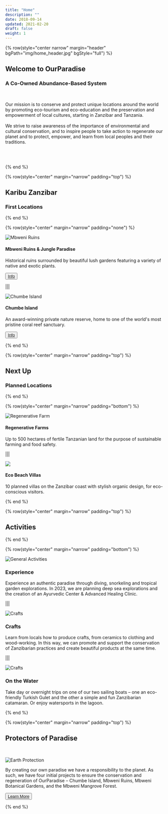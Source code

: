 ```yaml
---
title: "Home"
description: ""
date: 2018-09-14
updated: 2021-02-20
draft: false
weight: 1
---
```


<!-- section 1 -->

{% row(style="center narrow" margin="header" bgPath="img/home_header.jpg" bgStyle="full") %}

 ## Welcome to OurParadise
 
 ### A Co-Owned Abundance-Based System

 <br>

 Our mission is to conserve and protect unique locations around the world by promoting eco-tourism and eco-education and the preservation and empowerment of local cultures, starting in Zanzibar and Tanzania.<br><br>We strive to raise awareness of the importance of environmental and cultural conservation, and to inspire people to take action to regenerate our planet and to protect, empower, and learn from local peoples and their traditions.

 <!-- What if we together create a new "paradise” system not based on scarcity and fear of missing out, but based on trust and abundance? An interconnected network of homes where we can always go to find healing, like-minded people, and safety. -->

 <br>
 <br>

{% end %}

<!-- section 2  -->

{% row(style="center" margin="narrow" padding="top") %}

## Karibu Zanzibar

### First Locations

{% end %}

{% row(style="center" margin="narrow" padding="none") %}

![Mbweni Ruins](img/mbweni.jpeg)

#### **Mbweni Ruins & Jungle Paradise**

Historical ruins surrounded by beautiful lush gardens featuring a variety of native and exotic plants.

 <button>[Info](/locations/mbweni)</button>

|||

![Chumbe Island](img/chumbe.jpeg)

#### **Chumbe Island**

An award-winning private nature reserve, home to one of the world's most pristine coral reef sanctuary.

<button>[Info](/locations/chumbe)</button>

{% end %}

<!-- section 3 -->

{% row(style="center" margin="narrow" padding="top") %}

## Next Up

### Planned Locations

{% end %}

{% row(style="center" margin="narrow" padding="bottom") %}

![Regenerative Farm](img/regenerative_farm.jpg)

#### **Regenerative Farms**

Up to 500 hectares of fertile Tanzanian land for the purpose of sustainable farming and food safety.

|||

![](img/ecobeach.png)

#### **Eco Beach Villas**

10 planned villas on the Zanzibar coast with stylish organic design, for eco-conscious visitors.

{% end %}

{% row(style="center" margin="narrow" padding="top") %}

## Activities

{% end %}

{% row(style="center" margin="narrow" padding="bottom") %}

![General Activities](img/beach_activities_2.jpg#mx-auto#large)

### Experience

Experience an authentic paradise through diving, snorkeling and tropical garden explorations. In 2023, we are planning deep sea explorations and the creation of an Ayurvedic Center & Advanced Healing Clinic.

|||

![Crafts](img/local_culture.jpg#mx-auto#large)

### Crafts

Learn from locals how to produce crafts, from ceramics to clothing and wood-working. In this way, we can promote and support the conservation of Zanzibarian practices and create beautiful products at the same time.

|||

![Crafts](img/boats.jpg#mx-auto#large)

### On the Water

Take day or overnight trips on one of our two sailing boats – one an eco-friendly Turkish Gulet and the other a simple and fun Zanzibarian catamaran. Or enjoy watersports in the lagoon.

{% end %}

<!-- section 4 -->

{% row(style="center" margin="narrow" padding="top") %}

## Protectors of Paradise

<br>

![Earth Protection](img/earth_pro.png#mx-auto#large)

By creating our own paradise we have a responsibility to the planet. As such, we have four initial projects to ensure the conservation and regeneration of OurParadise – Chumbe Island, Mbweni Ruins, Mbweni Botanical Gardens, and the Mbweni Mangrove Forest.

<button>[Learn More](/protection)</button>

{% end %}